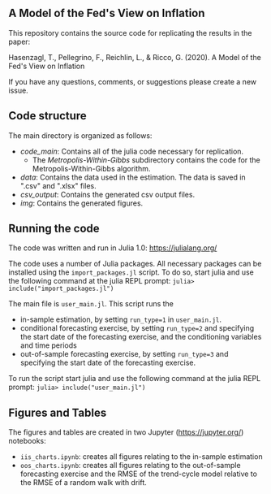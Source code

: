## A Model of the Fed's View on Inflation

This repository contains the source code for replicating the results in the paper:

Hasenzagl, T., Pellegrino, F., Reichlin, L., & Ricco, G. (2020). A Model of the Fed's View on Inflation

If you have any questions, comments, or suggestions please create a new issue.

## Code structure
The main directory is organized as follows:

* *code_main*: Contains all of the julia code necessary for replication.
    + The *Metropolis-Within-Gibbs* subdirectory contains the code for the Metropolis-Within-Gibbs algorithm.
* *data*: Contains the data used in the estimation. The data is saved in ".csv" and ".xlsx" files. 
* *csv_output*: Contains the generated csv output files.   
* *img*: Contains the generated figures.

## Running the code

The code was written and run in Julia 1.0: https://julialang.org/

The code uses a number of Julia packages. All necessary packages can be installed using the `import_packages.jl` script. To do so, start julia and use the following command at the julia REPL prompt: 
`julia> include("import_packages.jl")`

The main file is `user_main.jl`. This script runs the

* in-sample estimation, by setting `run_type=1` in `user_main.jl`.
* conditional forecasting exercise, by setting `run_type=2` and specifying the start date of the forecasting exercise, and the conditioning variables and time periods 
* out-of-sample forecasting exercise, by setting `run_type=3` and specifying the start date of the forecasting exercise.

To run the script start julia and use the following command at the julia REPL prompt: 
`julia> include("user_main.jl")`

## Figures and Tables

The figures and tables are created in two Jupyter (https://jupyter.org/) notebooks:

* `iis_charts.ipynb`: creates all figures relating to the in-sample estimation
* `oos_charts.ipynb`: creates all figures relating to the out-of-sample forecasting exercise and the RMSE of the trend-cycle model relative to the RMSE of a random walk with drift. 
